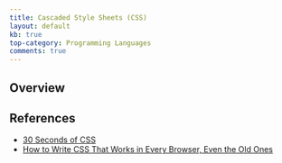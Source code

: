 ```yaml
---
title: Cascaded Style Sheets (CSS)
layout: default
kb: true
top-category: Programming Languages
comments: true
---
```


## Overview


## References
- [30 Seconds of CSS](https://30-seconds.github.io/30-seconds-of-css/)
- [How to Write CSS That Works in Every Browser, Even the Old Ones](https://hacks.mozilla.org/2018/03/how-to-write-css-that-works-in-every-browser-even-the-old-ones/)

